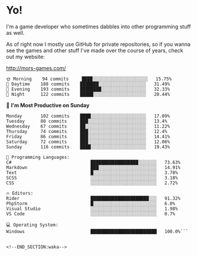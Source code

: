 # Yo!

I'm a game developer who sometimes dabbles into other programming stuff as well.

As of right now I mostly use GitHub for private repositories, so if you wanna see the games and other stuff I've made over the course of years, check out my website: 

http://mors-games.com/

<!--START_SECTION:waka-->
```text
🌞 Morning    94 commits     ████░░░░░░░░░░░░░░░░░░░░░   15.75% 
🌆 Daytime    188 commits    ███████░░░░░░░░░░░░░░░░░░   31.49% 
🌃 Evening    193 commits    ████████░░░░░░░░░░░░░░░░░   32.33% 
🌙 Night      122 commits    █████░░░░░░░░░░░░░░░░░░░░   20.44%

```
📅 **I'm Most Productive on Sunday** 

```text
Monday       102 commits    ████░░░░░░░░░░░░░░░░░░░░░   17.09% 
Tuesday      80 commits     ███░░░░░░░░░░░░░░░░░░░░░░   13.4% 
Wednesday    67 commits     ██░░░░░░░░░░░░░░░░░░░░░░░   11.22% 
Thursday     74 commits     ███░░░░░░░░░░░░░░░░░░░░░░   12.4% 
Friday       86 commits     ███░░░░░░░░░░░░░░░░░░░░░░   14.41% 
Saturday     72 commits     ███░░░░░░░░░░░░░░░░░░░░░░   12.06% 
Sunday       116 commits    ████░░░░░░░░░░░░░░░░░░░░░   19.43%

```


```text
💬 Programming Languages: 
C#                              ██████████████████░░░░░░░   73.63% 
Markdown                        ███░░░░░░░░░░░░░░░░░░░░░░   14.91% 
Text                            █░░░░░░░░░░░░░░░░░░░░░░░░   3.78% 
SCSS                            ░░░░░░░░░░░░░░░░░░░░░░░░░   3.18% 
CSS                             ░░░░░░░░░░░░░░░░░░░░░░░░░   2.72%

🔥 Editors: 
Rider                           ██████████████████████░░░   91.32% 
PhpStorm                        █░░░░░░░░░░░░░░░░░░░░░░░░   6.0% 
Visual Studio                   ░░░░░░░░░░░░░░░░░░░░░░░░░   1.98% 
VS Code                         ░░░░░░░░░░░░░░░░░░░░░░░░░   0.7%

💻 Operating System: 
Windows                         █████████████████████████   100.0%```


<!--END_SECTION:waka-->
